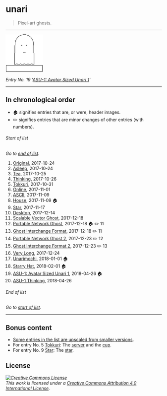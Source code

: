 # unari

> Pixel-art ghosts.

* * *

[![An unari hovering over a rectangle.](the-entries/019.png)](the-entries/019.png "An unari hovering over a rectangle.")

*Entry No. 19 '[ASU-1: Avatar Sized Unari 1](the-entries/019.png)'*

* * *

## In chronological order

- :house: signifies entries that are, or were, header images.
- :pencil2: signifies entries that are minor changes of other entries (with numbers).

###### Start of list

*Go to [end of list](#end-of-list).*

1. [Original](the-entries/001.png), 2017-10-24
2. [Asleep](the-entries/002.png), 2017-10-24
3. [Tea](the-entries/003.png), 2017-10-25
4. [Thinking](the-entries/004.png), 2017-10-26
5. [Tokkuri](the-entries/005.png), 2017-10-31
6. [Online](the-entries/006.gif), 2017-11-01
7. [ASCII](the-entries/007.png), 2017-11-09
8. [House](the-entries/008.png), 2017-11-09 :house:
9. [Star](the-entries/009.png), 2017-11-17
10. [Desktop](the-entries/010.gif), 2017-12-14
11. [Scalable Vector Ghost](the-entries/011.svg), 2017-12-18
12. [Portable Network Ghost](the-entries/012.png), 2017-12-18 :house: :pencil2: 11
13. [Ghost Interchange Format](the-entries/013.gif), 2017-12-18 :pencil2: 11
14. [Portable Network Ghost 2](the-entries/014.png), 2017-12-23 :pencil2: 12
15. [Ghost Interchange Format 2](the-entries/015.gif), 2017-12-23 :pencil2: 13
16. [Very Long](the-entries/016.png), 2017-12-24
17. [Unarimochi](the-entries/017.png), 2018-01-01 :house:
18. [Starry Hat](the-entries/018.png), 2018-02-01 :house:
19. [ASU-1: Avatar Sized Unari 1](the-entries/019.png), 2018-04-26 :house:
20. [ASU-1 Thinking](the-entries/020.png), 2018-04-26

###### End of list

*Go to [start of list](#start-of-list).*

* * *

## Bonus content

- [Some entries in the list are upscaled from smaller versions](bonus/downscales).
- For entry No. 5 [Tokkuri](the-entries/005.png): The [server](bonus/005-server.png) and the [cup](bonus/005-cup.png).
- For entry No. 9 [Star](the-entries/009.png): The [star](bonus/009-star.png).

## License

*<a rel="license" href="http://creativecommons.org/licenses/by/4.0/"><img alt="Creative Commons License" style="border-width:0" src="https://i.creativecommons.org/l/by/4.0/88x31.png" /></a><br />This work is licensed under a <a rel="license" href="http://creativecommons.org/licenses/by/4.0/">Creative Commons Attribution 4.0 International License</a>.*
